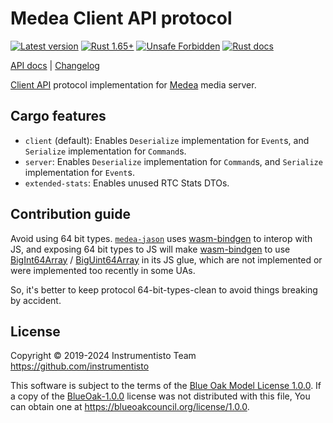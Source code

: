 Medea Client API protocol
=========================

[![Latest version](https://img.shields.io/crates/v/medea-client-api-proto "Latest version")](https://crates.io/crates/medea-client-api-proto)
[![Rust 1.65+](https://img.shields.io/badge/rustc-1.65+-lightgray.svg "Rust 1.65+")](https://blog.rust-lang.org/2022/11/03/Rust-1.65.0.html)
[![Unsafe Forbidden](https://img.shields.io/badge/unsafe-forbidden-success.svg "Unsafe forbidden")](https://github.com/rust-secure-code/safety-dance)
[![Rust docs](https://docs.rs/medea-client-api-proto/badge.svg "Rust docs")](https://docs.rs/medea-client-api-proto)

[API docs](https://docs.rs/medea-client-api-proto) |
[Changelog](https://github.com/instrumentisto/medea-jason/blob/master/proto/client-api/CHANGELOG.md)

[Client API] protocol implementation for [Medea] media server.




## Cargo features

- `client` (default): Enables `Deserialize` implementation for `Event`s, and `Serialize` implementation for `Command`s.
- `server`: Enables `Deserialize` implementation for `Command`s, and `Serialize` implementation for `Event`s.
- `extended-stats`: Enables unused RTC Stats DTOs.




## Contribution guide

Avoid using 64 bit types. [`medea-jason`] uses [wasm-bindgen] to interop with JS, and exposing 64 bit types to JS will make [wasm-bindgen] to use [BigInt64Array][2] / [BigUint64Array][3] in its JS glue, which are not implemented or were implemented too recently in some UAs.

So, it's better to keep protocol 64-bit-types-clean to avoid things breaking by accident.




## License

Copyright © 2019-2024  Instrumentisto Team <https://github.com/instrumentisto>

This software is subject to the terms of the [Blue Oak Model License 1.0.0](https://github.com/instrumentisto/medea-jason/blob/master/proto/client-api/LICENSE.md). If a copy of the [BlueOak-1.0.0](https://spdx.org/licenses/BlueOak-1.0.0.html) license was not distributed with this file, You can obtain one at <https://blueoakcouncil.org/license/1.0.0>.




[`medea-jason`]: https://docs.rs/medea-jason

[Client API]: https://github.com/instrumentisto/medea/blob/master/docs/rfc/0002-webrtc-client-api.md
[Medea]: https://github.com/instrumentisto/medea
[wasm-bindgen]: https://github.com/rustwasm/wasm-bindgen

[2]: https://developer.mozilla.org/docs/Web/JavaScript/Reference/Global_Objects/BigInt64Array
[3]: https://developer.mozilla.org/docs/Web/JavaScript/Reference/Global_Objects/BigUint64Array
